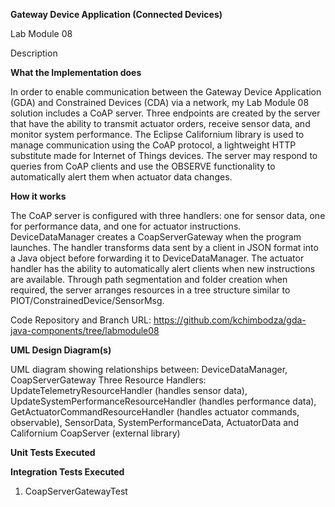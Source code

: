 **Gateway Device Application (Connected Devices)**

Lab Module 08

Description

**What the Implementation does**

In order to enable communication between the Gateway Device Application (GDA) and Constrained Devices (CDA) via a network, my Lab Module 08 solution includes a CoAP server.  Three endpoints are created by the server that have the ability to transmit actuator orders, receive sensor data, and monitor system performance.  The Eclipse Californium library is used to manage communication using the CoAP protocol, a lightweight HTTP substitute made for Internet of Things devices.  The server may respond to queries from CoAP clients and use the OBSERVE functionality to automatically alert them when actuator data changes.

**How it works**

The CoAP server is configured with three handlers: one for sensor data, one for performance data, and one for actuator instructions. DeviceDataManager creates a CoapServerGateway when the program launches.  The handler transforms data sent by a client in JSON format into a Java object before forwarding it to DeviceDataManager.  The actuator handler has the ability to automatically alert clients when new instructions are available.  Through path segmentation and folder creation when required, the server arranges resources in a tree structure similar to PIOT/ConstrainedDevice/SensorMsg.

Code Repository and Branch
URL: https://github.com/kchimbodza/gda-java-components/tree/labmodule08

**UML Design Diagram(s)**

UML diagram showing relationships between: DeviceDataManager, CoapServerGateway
Three Resource Handlers: UpdateTelemetryResourceHandler (handles sensor data), UpdateSystemPerformanceResourceHandler (handles performance data), GetActuatorCommandResourceHandler (handles actuator commands, observable), SensorData, SystemPerformanceData, ActuatorData and Californium CoapServer (external library)

**Unit Tests Executed**

**Integration Tests Executed**

1. CoapServerGatewayTest 

